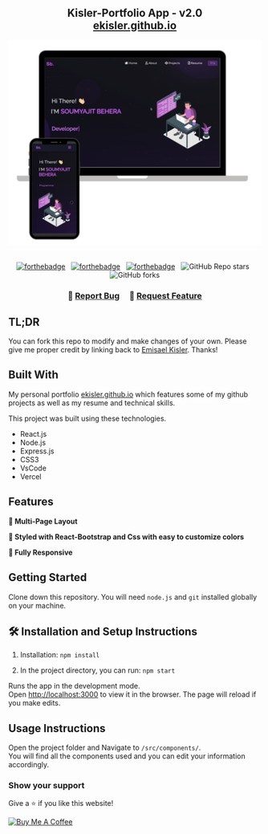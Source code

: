 <h2 align="center">
  Kisler-Portfolio App - v2.0<br/>
  <a href="http://ekisler.github.io/" target="_blank">ekisler.github.io</a>
</h2>
<div align="center">
  <img alt="Demo" src="./Images/readme-img1.png" />
</div>

<br/>

<center>

[![forthebadge](https://forthebadge.com/images/badges/built-with-love.svg)](https://forthebadge.com) &nbsp;
[![forthebadge](https://forthebadge.com/images/badges/made-with-javascript.svg)](https://forthebadge.com) &nbsp;
[![forthebadge](https://forthebadge.com/images/badges/open-source.svg)](https://forthebadge.com) &nbsp;
![GitHub Repo stars](https://img.shields.io/github/stars/soumyajit4419/Portfolio?color=red&logo=github&style=for-the-badge) &nbsp;
![GitHub forks](https://img.shields.io/github/forks/soumyajit4419/Portfolio?color=red&logo=github&style=for-the-badge)

</center>

<h3 align="center">
    🔹
    <a href="https://github.com/ekisler/kislerportfolio/issues">Report Bug</a> &nbsp; &nbsp;
    🔹
    <a href="https://github.com/ekisler/kislerportfolio/issues">Request Feature</a>
</h3>

## TL;DR

You can fork this repo to modify and make changes of your own. Please give me proper credit by linking back to [Emisael Kisler](https://github.com/ekisler/kislerportfolio). Thanks!

## Built With

My personal portfolio <a href="http://ekisler.github.io/" target="_blank">ekisler.github.io</a> which features some of my github projects as well as my resume and technical skills.<br/>

This project was built using these technologies.

- React.js
- Node.js
- Express.js
- CSS3
- VsCode
- Vercel

## Features

**📖 Multi-Page Layout**

**🎨 Styled with React-Bootstrap and Css with easy to customize colors**

**📱 Fully Responsive**

## Getting Started

Clone down this repository. You will need `node.js` and `git` installed globally on your machine.

## 🛠 Installation and Setup Instructions

1. Installation: `npm install`

2. In the project directory, you can run: `npm start`

Runs the app in the development mode.\
Open [http://localhost:3000](http://localhost:3000) to view it in the browser.
The page will reload if you make edits.

## Usage Instructions

Open the project folder and Navigate to `/src/components/`. <br/>
You will find all the components used and you can edit your information accordingly.

### Show your support

Give a ⭐ if you like this website!

<a href="https://www.buymeacoffee.com/ekisler" target="_blank"><img src="https://cdn.buymeacoffee.com/buttons/v2/default-green.png" alt="Buy Me A Coffee" height= "60px" width= "217px" ></a>
